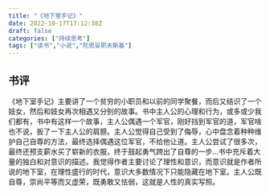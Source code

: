 ```yaml
---
title: "《地下室手记》"
date: 2022-10-17T17:12:38Z
draft: false
categories: ["持续思考"]
tags: ["读书","小说","陀思妥耶夫斯基"]
---
```


## 书评
《地下室手记》主要讲了一个贫穷的小职员和以前的同学聚餐，而后又结识了一个妓女，然后和妓女再次相遇又分别的故事。书中主人公的心理和行为，或多或少我们都有，书中有这样一个故事，主人公偶遇一个军官，刚好挡到军官的道，军官啥也不说，扳了一下主人公的肩膀。主人公觉得自己受到了侮辱，心中盘念着种种维护自己自尊的方法，最终选择偶遇这位军官，不给他让道。主人公尝试了很多次，最终还预支薪水买了崭新的衣服，终于鼓起勇气跨出了自尊的一步...书中充斥着大量的独白和对意识的描述。我觉得作者主要讨论了理性和意识，而意识就是作者所说的地下室，在理性盛行的时代，意识大多数情况下只能隐藏在地下室。主人公既自尊，崇尚平等而又虚荣，既勇敢又怯弱，这就是人性的真实写照。
